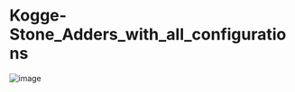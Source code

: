# Kogge-Stone_Adders_with_all_configurations

![image](https://github.com/user-attachments/assets/07d2796b-14a9-47e5-833e-2063231b9620)
